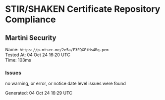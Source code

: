 # STIR/SHAKEN Certificate Repository Compliance

## Martini Security

Name: `https://p.mtsec.me/2e5a/F3FQXFiHs4Rq.pem`\
Tested At: 04 Oct 24 16:20 UTC\
Time: 103ms

### Issues

no warning, or error, or notice date level issues were found

Generated: 04 Oct 24 16:29 UTC